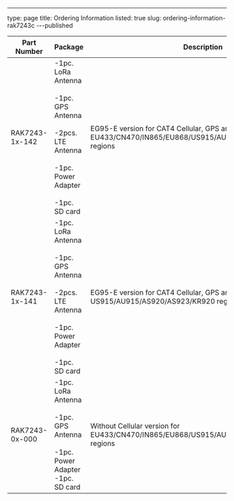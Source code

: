 ---
type: page
title: Ordering Information
listed: true
slug: ordering-information-rak7243c
---published

| **Part Number** | **Package** | **Description** | 
| ---- | ---- | ---- | 
| RAK7243-1x-142 | -1pc. LoRa Antenna<br><br>-1pc. GPS Antenna<br><br>-2pcs. LTE Antenna<br><br>-1pc. Power Adapter<br><br>-1pc. SD card | EG95-E version for CAT4 Cellular, GPS and for EU433/CN470/IN865/EU868/US915/AU915/AS920/AS923/KR920 regions | 
| RAK7243-1x-141 | -1pc. LoRa Antenna<br><br>-1pc. GPS Antenna<br><br>-2pcs. LTE Antenna<br><br>-1pc. Power Adapter<br><br>-1pc. SD card | EG95-E version for CAT4 Cellular, GPS and for US915/AU915/AS920/AS923/KR920 regions | 
| RAK7243-0x-000 | -1pc. LoRa Antenna<br><br>-1pc. GPS Antenna<br><br>-1pc. Power Adapter<br>-1pc. SD card | Without Cellular version for EU433/CN470/IN865/EU868/US915/AU915/AS920/AS923/KR920 regions | 


